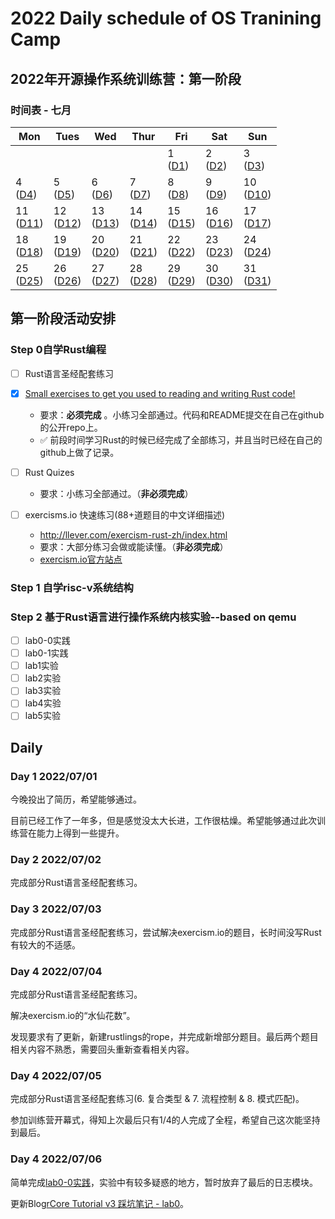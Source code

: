 # 2022 Daily schedule of OS Tranining Camp

## 2022年开源操作系统训练营：第一阶段

### 时间表 - 七月

| Mon               | Tues              | Wed                          | Thur                         | Fri                          | Sat               | Sun               |
| ----------------- | ----------------- | ---------------------------- | ---------------------------- | ---------------------------- | ----------------- | ----------------- |
|                   |                   |                   |                   | 1 <br> ([D1](#day-1-20220701)) | 2 <br> ([D2](#day-2-20220702)) | 3 <br> ([D3](#day-3-20220703)) | 
|4 <br> ([D4](#day-4-20220704)) | 5 <br> ([D5](#day-5-20220705)) | 6 <br> ([D6](#day-6-20220706)) | 7 <br> ([D7](#day-7-20220707)) | 8 <br> ([D8](#day-8-20220708))       | 9 <br> ([D9](#day-9-20220709))            | 10 <br> ([D10](#day-10-20220710))         | 
|11  <br>  ([D11](#day-11-20220711))             | 12      <br>    ([D12](#day-12-20220712))       | 13    <br>    ([D13](#day-13-20220713))             | 14         <br>    ([D14](#day-14-20220714))        | 15        <br>    ([D15](#day-15-20220715))                    | 16    <br>     ([D16](#day-16-20220716))                       | 17    <br>      ([D17](#day-17-20220717))                       |
|18    <br>    ([D18](#day-18-20200718))            | 19   <br>     ([D19](#day-19-20220719))            | 20   <br>    ([D20](#day-20-20220720))            | 21       <br>    ([D21](#day-21-20220721))         | 22     <br>    ([D22](#day-22-20220722))                         | 23     <br>    ([D23](#day-23-20220723))                         | 24    <br>    ([D24](#day-24-20220724))                        | 
|25      <br>    ([D25](#day-25-20220725))             | 26         <br>    ([D26](#day-26-20220726))           | 27         <br>    ([D27](#day-27-20220727))           | 28       <br>    ([D28](#day-28-20220728))           | 29         <br>    ([D29](#day-29-20220729))                    | 30        <br>    ([D30](#day-30-20220730))                     | 31     <br>    ([D31](#day-31-20220731))                           |

## 第一阶段活动安排

### Step 0自学Rust编程

- [ ] Rust语言圣经配套练习



- [x] [Small exercises to get you used to reading and writing Rust code!](https://github.com/duny31030/my-rustlings/tree/master/exercises)
  - 要求：**必须完成** 。小练习全部通过。代码和README提交在自己在github的公开repo上。
  - ✅ 前段时间学习Rust的时候已经完成了全部练习，并且当时已经在自己的github上做了记录。
- [ ] Rust Quizes
  - 要求：小练习全部通过。（**非必须完成**）
- [ ] exercisms.io 快速练习(88+道题目的中文详细描述)
  - http://llever.com/exercism-rust-zh/index.html
  - 要求：大部分练习会做或能读懂。（**非必须完成**）
  - [exercism.io官方站点](https://exercism.io/)



### Step 1 自学risc-v系统结构



### Step 2 基于Rust语言进行操作系统内核实验--based on qemu

- [ ] lab0-0实践
- [ ] lab0-1实践
- [ ] lab1实验
- [ ] lab2实验
- [ ] lab3实验
- [ ] lab4实验
- [ ] lab5实验

## Daily

### Day 1 2022/07/01

今晚投出了简历，希望能够通过。

目前已经工作了一年多，但是感觉没太大长进，工作很枯燥。希望能够通过此次训练营在能力上得到一些提升。

### Day 2 2022/07/02

完成部分Rust语言圣经配套练习。

### Day 3 2022/07/03

完成部分Rust语言圣经配套练习，尝试解决exercism.io的题目，长时间没写Rust有较大的不适感。



### Day 4 2022/07/04

完成部分Rust语言圣经配套练习。

解决exercism.io的“水仙花数”。

发现要求有了更新，新建rustlings的rope，并完成新增部分题目。最后两个题目相关内容不熟悉，需要回头重新查看相关内容。

### Day 4 2022/07/05

完成部分Rust语言圣经配套练习(6. 复合类型 & 7. 流程控制 & 8. 模式匹配)。

参加训练营开幕式，得知上次最后只有1/4的人完成了全程，希望自己这次能坚持到最后。



### Day 4 2022/07/06

简单完成[lab0-0实践](https://github.com/LearningOS/lab0-0-setup-env-run-os1-duny31030/commit/a2be2e743c76291fd09af10383081d89f1d02e2d)，实验中有较多疑惑的地方，暂时放弃了最后的日志模块。

更新Blog[rCore Tutorial v3 踩坑笔记 - lab0](https://yuancode.net/post/rcore-lab0-hint/)。